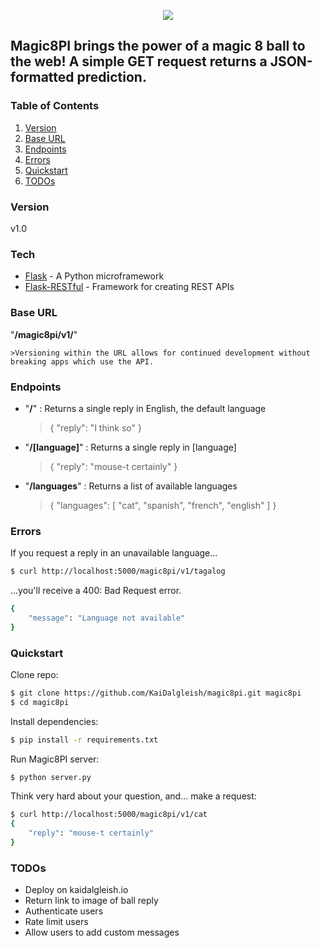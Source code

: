 <p align=center><img src="https://github.com/KaiDalgleish/magic8pi/blob/master/magic8ball.png"></p>


## Magic8PI brings the power of a magic 8 ball to the web! A simple GET request returns a JSON-formatted prediction.

### Table of Contents
1. [Version](https://github.com/KaiDalgleish/magic8pi#version)
2. [Base URL](https://github.com/KaiDalgleish/magic8pi#base-url)
3. [Endpoints](https://github.com/KaiDalgleish/magic8pi#endpoints)
4. [Errors](https://github.com/KaiDalgleish/magic8pi#errors)
5. [Quickstart](https://github.com/KaiDalgleish/magic8pi#quickstart)
6. [TODOs](https://github.com/KaiDalgleish/magic8pi#todos)


### Version
v1.0

### Tech
* [Flask] - A Python microframework
* [Flask-RESTful] - Framework for creating REST APIs

### Base URL
"**/magic8pi/v1/**"

    >Versioning within the URL allows for continued development without breaking apps which use the API.

### Endpoints

* "**/**" : Returns a single reply in English, the default language

    >{
    >    "reply": "I think so"
    >}

* "**/[language]**" : Returns a single reply in [language]

    >{
    >    "reply": "mouse-t certainly"
    >}
* "**/languages**" : Returns a list of available languages

    >{
    >    "languages": [
    >         "cat", 
    >         "spanish", 
    >         "french", 
    >         "english"
    >     ]
    > }

### Errors
If you request a reply in an unavailable language...
```sh
$ curl http://localhost:5000/magic8pi/v1/tagalog
```

...you'll receive a 400: Bad Request error.

```sh
{
    "message": "Language not available"
}
```

### Quickstart

Clone repo:
```sh
$ git clone https://github.com/KaiDalgleish/magic8pi.git magic8pi
$ cd magic8pi
```

Install dependencies:
```sh
$ pip install -r requirements.txt
```

Run Magic8PI server:
```sh
$ python server.py
```
Think very hard about your question, and... make a request:
```sh
$ curl http://localhost:5000/magic8pi/v1/cat
{
    "reply": "mouse-t certainly"
}
```

### TODOs
* Deploy on kaidalgleish.io
* Return link to image of ball reply
* Authenticate users
* Rate limit users
* Allow users to add custom messages


[Flask]: http://flask.pocoo.org/
[Flask-RESTful]: https://github.com/flask-restful/flask-restful
